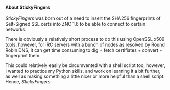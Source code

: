 #### About StickyFingers
*StickyFingers* was born out of a need to insert the SHA256 fingerprints of Self-Signed SSL certs into ZNC 1.6 to be able to connect to certain networks.

There is obviously a relatively short process to do this using OpenSSL x509 tools, however, for IRC servers with a bunch of nodes as resolved by Round Robin DNS, it can get time consuming to dig + fetch certifiates + convert + fingerprint them.

This could relatively easily be circumvented with a shell script too, however, I wanted to practice my Python skills, and work on learning it a bit further, as well as making something a little nicer or more helpful than a shell script. Hence, *StickyFingers*
